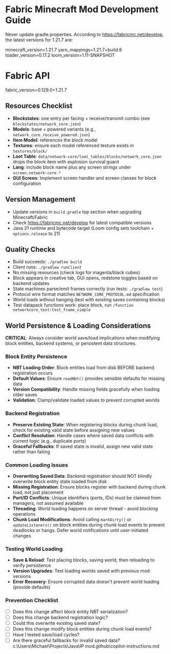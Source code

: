 # Fabric Minecraft Mod Development Guide

Never update gradle.properties. According to https://fabricmc.net/develop, the latest versions for 1.21.7 are:

minecraft_version=1.21.7 yarn_mappings=1.21.7+build.8 loader_version=0.17.2 loom_version=1.11-SNAPSHOT

# Fabric API

fabric_version=0.129.0+1.21.7

## Resources Checklist

- **Blockstates**: one entry per facing + receive/transmit combo (see `blockstates/network_core.json`)
- **Models**: base + powered variants (e.g., `network_core_receive_powered.json`)
- **Item Model**: references the block model
- **Textures**: ensure each model referenced texture exists in `textures/block/`
- **Loot Table**: `data/network-core/loot_tables/blocks/network_core.json` drops the block item with explosion survival guard
- **Lang**: include block name plus any screen strings under `screen.network-core.*`
- **GUI Screen**: Implement screen handler and screen classes for block configuration

## Version Management

- Update versions in `build.gradle` top section when upgrading Minecraft/Fabric
- Check https://fabricmc.net/develop for latest compatible versions
- Java 21 runtime and bytecode target (Loom config sets toolchain + `options.release` to 21)

## Quality Checks

- Build succeeds: `./gradlew build`
- Client runs: `./gradlew runClient`
- No missing resources (check logs for magenta/black cubes)
- Block appears in creative tab, GUI opens, redstone toggles based on backend updates
- State machines parse/emit frames correctly (run tests: `./gradlew test`)
- Protocol wire format matches `NETWORK_CORE_PROTOCOL.md` specification
- World loads without hanging (test with existing saves containing blocks)
- Test datapack functions work: place block, run `/function networkcore_test:test_frame_simple`

## World Persistence & Loading Considerations

**CRITICAL**: Always consider world save/load implications when modifying block entities, backend systems, or persistent data structures.

### Block Entity Persistence

- **NBT Loading Order**: Block entities load from disk BEFORE backend registration occurs
- **Default Values**: Ensure `readNbt()` provides sensible defaults for missing data
- **Version Compatibility**: Handle missing fields gracefully when loading older saves
- **Validation**: Clamp/validate loaded values to prevent corrupted worlds

### Backend Registration

- **Preserve Existing State**: When registering blocks during chunk load, check for existing valid state before assigning new values
- **Conflict Resolution**: Handle cases where saved data conflicts with current logic (e.g., duplicate ports)
- **Graceful Fallbacks**: If saved state is invalid, assign new valid state rather than failing

### Common Loading Issues

- **Overwriting Saved Data**: Backend registration should NOT blindly overwrite block entity state loaded from disk
- **Missing Registration**: Ensure blocks register with backend during chunk load, not just placement
- **Port/ID Conflicts**: Unique identifiers (ports, IDs) must be claimed from managers, not assumed available
- **Threading**: World loading happens on server thread - avoid blocking operations
- **Chunk Load Modifications**: Avoid calling `markDirty()` or `updateListeners()` on block entities during chunk load events to prevent deadlocks or hangs. Defer world notifications until user-initiated changes

### Testing World Loading

- **Save & Reload**: Test placing blocks, saving world, then reloading to verify persistence
- **Version Upgrades**: Test loading worlds saved with previous mod versions
- **Error Recovery**: Ensure corrupted data doesn't prevent world loading (provide defaults)

### Prevention Checklist

- [ ] Does this change affect block entity NBT serialization?
- [ ] Does this change backend registration logic?
- [ ] Could this overwrite existing saved state?
- [ ] Does this change modify block entities during chunk load events?
- [ ] Have I tested save/load cycles?
- [ ] Are there graceful fallbacks for invalid saved data? <parameter name="filePath">c:\Users\Michael\Projects\Java\IP mod\.github\copilot-instructions.md
